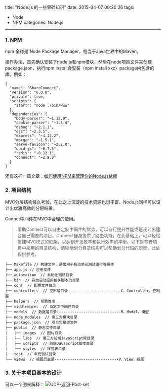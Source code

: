 title: "Node.js 的一些零碎知识"
date: 2015-04-07 00:20:36
tags: 
- Node
- NPM
categories: Node.js
---
### 1. NPM
npm 全称是 Node Package Manager，相当于Java世界中的Maven。

操作办法，首先确认安装了node.js和npm模块，然后在node项目文件夹创建package.json，执行npm install会安装（npm install xxx）package内包含的库。例如：

    {
      "name": "ShareConnect",
      "version": "0.0.0",
      "private": true,
      "scripts": {
        "start": "node ./bin/www"
      },
      "dependencies": {
        "body-parser": "~1.12.0",
        "cookie-parser": "~1.3.4",
        "debug": "~2.1.1",
        "ejs": "~2.3.1",
        "express": "~4.12.2",
        "morgan": "~1.5.1",
        "serve-favicon": "~2.2.0",
        "uuid-js": "~0.7.5",
        "redis": "~0.12.1",
        "connect": "~2.9.0"
      }
    }
    
还有这样一篇文章：[如何使用NPM来管理你的Node.js依赖][1]

### 2. 项目结构

MVC分层结构经久考验，在此之上沉淀的技术资源也很丰富，Node.js同样可以设计出优雅高效的分层结果。

Connet中间件在MVC中合理的使用。

>借助Connect可以自由定制中间件的优势，可以自行提升性能或是设计出适合自己需要的项目。Connect自身提供了路由功能，在此基础上，可以轻松搭建MVC模式的框架，以达到开发效率和执行效率的平衡。以下是笔者项目中采用的目录结构，清晰地划分目录结构可以帮助划分代码的职责，此处仅供参考。

    ├── Makefile // 构建文件，通常用于启动单元测试运行等操作
    ├── app.js // 应用文件
    ├── automation  // 自动化测试目录
    ├── bin  // 存放启动应用相关脚本的目录
    ├── conf  // 配置文件目录
    ├── controllers  // 控制层目录------------------------C，Controller，控制器
    ├── helpers  // 帮助类库
    ├── middlewares  // 自定义中间件目录
    ├── models  // 数据层目录-----------------------------M，Model，模型
    ├── node_modules  // 第三方模块目录
    ├── package.json  // 项目包描述文件
    ├── public  // 静态文件目录
    │   ├── images  // 图片目录
    │   ├── libs  // 第三方前端JavaScript库目录
    │   ├── scripts  // 前端JavaScript脚本目录
    │   └── styles  // 样式表目录
    ├── test  // 单元测试目录
    └── views  // 视图层目录-----------------------------V，View，视图
    
    
### 3. 关于本项目基本的设计
可以一个图来解释：
![UDP-返回-Post-set][2]






  [1]: http://www.infoq.com/cn/articles/msh-using-npm-manage-node.js-dependence
  [2]: http://note.wiz.cn/api/document/files/unzip/66e5c3f6-8482-11e1-a525-00237def97cc/6d3b0fec-73aa-4846-a15d-ff78e296af74.32632/index_files/f76767cb-d24f-4ef4-a718-cc3264db2dde.png